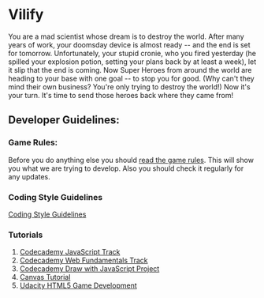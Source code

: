 Vilify
======

You are a mad scientist whose dream is to destroy the world. After many years of work, your doomsday device is almost ready -- and the end is set for tomorrow. Unfortunately, your stupid cronie, who you fired yesterday (he spilled your explosion potion, setting your plans back by at least a week), let it slip that the end is coming. Now Super Heroes from around the world are heading to your base with one goal -- to stop you for good. (Why can't they mind their own business? You're only trying to destroy the world!) Now it's your turn. It's time to send those heroes back where they came from!

## Developer Guidelines:

### Game Rules:
Before you do anything else you should [read the game rules](https://github.com/Logi0/vilify/wiki/Game-Rules). This will show you what we are trying to develop. Also you should check it regularly for any updates.

### Coding Style Guidelines
[Coding Style Guidelines](https://github.com/HTML5-Games/vilify/wiki/Coding-Style-Guidelines)

### Tutorials
1. [Codecademy JavaScript Track](http://www.codecademy.com/tracks/javascript)
2. [Codecademy Web Fundamentals Track](http://www.codecademy.com/tracks/web)
3. [Codecademy Draw with JavaScript Project](http://www.codecademy.com/courses/web-beginner-en-SWM11/0?curriculum_id=50b91eda28c2fb212300039e#!/exercises/0)
4. [Canvas Tutorial](https://developer.mozilla.org/en-US/docs/HTML/Canvas/Tutorial?redirectlocale=en-US&redirectslug=Canvas_tutorial)
5. [Udacity HTML5 Game Development](https://www.udacity.com/course/cs255)

